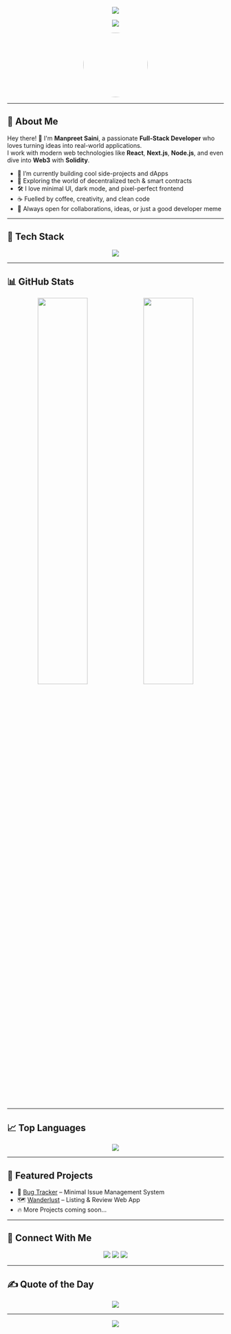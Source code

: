 <!-- 🧢 Custom Banner -->
<p align="center">
  <img src="https://capsule-render.vercel.app/api?type=waving&color=0:1F1F1F,100:121212&height=250&section=header&text=Manpreet%20Saini&fontSize=50&fontColor=F7F7F7&fontAlignY=40&desc=Full%20Stack%20Developer%20%7C%20Web3%20Explorer%20%F0%9F%94%A5&descSize=20&descAlignY=60" />
</p>

<!-- 🔠 Typing Effect -->
<p align="center">
  <img src="https://readme-typing-svg.herokuapp.com/?font=Fira+Code&size=24&duration=4000&pause=1000&color=00F7FF&center=true&vCenter=true&width=600&lines=Hey+There!+I'm+Manpreet+Saini;Full+Stack+Developer+%F0%9F%92%BB;Open+Source+Contributor+%F0%9F%93%96;Web3+Explorer+%F0%9F%92%A1;Let's+Build+Something+Cool!" />
</p>

<!-- 🧑 Profile Pic -->
<p align="center">
  <img src="https://avatars.githubusercontent.com/u/YOUR_USERNAME?v=4" width="150" height="150" style="border-radius: 50%;" />
</p>

---

## 🧠 About Me

Hey there! 👋 I'm **Manpreet Saini**, a passionate **Full-Stack Developer** who loves turning ideas into real-world applications.  
I work with modern web technologies like **React**, **Next.js**, **Node.js**, and even dive into **Web3** with **Solidity**.

- 🔭 I’m currently building cool side-projects and dApps  
- 🌱 Exploring the world of decentralized tech & smart contracts  
- 🛠️ I love minimal UI, dark mode, and pixel-perfect frontend  
- ☕ Fuelled by coffee, creativity, and clean code  
- 💬 Always open for collaborations, ideas, or just a good developer meme

---

## 🚀 Tech Stack

<p align="center">
  <img src="https://skillicons.dev/icons?i=js,ts,react,nextjs,nodejs,solidity,mongodb,tailwind,figma,git,github,vscode&theme=dark" />
</p>

---

## 📊 GitHub Stats

<p align="center">
  <img src="https://github-readme-stats.vercel.app/api?username=sainimanpreet&show_icons=true&theme=radical&border_radius=10&hide_border=true" width="48%" />
  <img src="https://streak-stats.demolab.com?user=sainimanpreet&theme=radical&hide_border=true&border_radius=10" width="48%" />
</p>

---

## 📈 Top Languages

<p align="center">
  <img src="https://github-readme-stats.vercel.app/api/top-langs/?username=sainimanpreet&layout=compact&theme=radical&hide_border=true&border_radius=10" />
</p>

---

## 💎 Featured Projects

- 🐞 [Bug Tracker](https://github.com/sainimanpreet/bug-tracker) – Minimal Issue Management System  
- 🗺️ [Wanderlust](https://github.com/sainimanpreet/major-project) – Listing & Review Web App  
- 🔥 More Projects coming soon...

---

## 🔗 Connect With Me

<p align="center">
  <a href="mailto:youremail@example.com"><img src="https://img.shields.io/badge/Gmail-D14836?style=for-the-badge&logo=gmail&logoColor=white" /></a>
  <a href="https://linkedin.com/in/YOUR_LINKEDIN"><img src="https://img.shields.io/badge/LinkedIn-0077B5?style=for-the-badge&logo=linkedin&logoColor=white" /></a>
  <a href="https://twitter.com/YOUR_TWITTER"><img src="https://img.shields.io/badge/Twitter-1DA1F2?style=for-the-badge&logo=twitter&logoColor=white" /></a>
</p>

---

## ✍️ Quote of the Day

<p align="center">
  <img src="https://quotes-github-readme.vercel.app/api?type=horizontal&theme=dark" />
</p>

---

<p align="center">
  <img src="https://capsule-render.vercel.app/api?type=waving&color=0:1F1F1F,100:121212&height=120&section=footer" />
</p>










